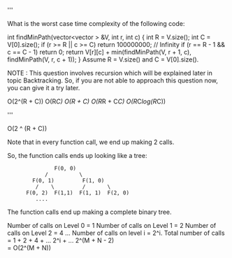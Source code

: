 '''

What is the worst case time complexity of the following code:

int findMinPath(vector<vector<int> > &V, int r, int c) {
  int R = V.size();
  int C = V[0].size();
  if (r >= R || c >= C) return 100000000; // Infinity
  if (r == R - 1 && c == C - 1) return 0;
  return V[r][c] + min(findMinPath(V, r + 1, c), findMinPath(V, r, c + 1));
}
Assume R = V.size() and C = V[0].size().

 NOTE : This question involves recursion which will be explained later in topic Backtracking. So, if you are not able to approach this question now, you can give it a try later.

 O(2^(R + C))
 O(R*C)
 O(R + C)
 O(R*R + C*C)
 O(R*C*log(R*C))

'''

O(2 ^ (R + C))

Note that in every function call, we end up making 2 calls.

So, the function calls ends up looking like a tree:

                   F(0, 0)
                /          \ 
            F(0, 1)         F(1, 0)
             /    \         /       \ 
          F(0, 2)  F(1,1)  F(1, 1)  F(2, 0)
             ....
The function calls end up making a complete binary tree.

  Number of calls on Level 0 = 1
  Number of calls on Level 1 = 2
  Number of calls on Level 2 = 4
  ...
  Number of calls on level i = 2^i. 
Total number of calls = 1 + 2 + 4 + ... 2^i + ... 2^(M + N - 2)  
                      = O(2^(M + N))
